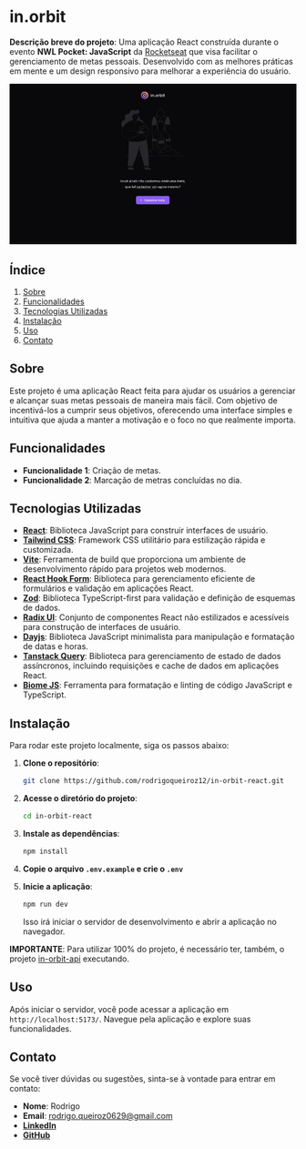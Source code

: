# in.orbit

**Descrição breve do projeto**: Uma aplicação React construída durante o evento **NWL Pocket: JavaScript** da [Rocketseat](https://www.youtube.com/@rocketseat) que visa facilitar o gerenciamento de metas pessoais. Desenvolvido com as melhores práticas em mente e um design responsivo para melhorar a experiência do usuário.

![Screenshot](./.github/preview.jpg)

## Índice

1. [Sobre](#sobre)
2. [Funcionalidades](#funcionalidades)
3. [Tecnologias Utilizadas](#tecnologias-utilizadas)
4. [Instalação](#instalação)
5. [Uso](#uso)
8. [Contato](#contato)

## Sobre

Este projeto é uma aplicação React feita para ajudar os usuários a gerenciar e alcançar suas metas pessoais de maneira mais fácil. Com objetivo de incentivá-los a cumprir seus objetivos, oferecendo uma interface simples e intuitiva que ajuda a manter a motivação e o foco no que realmente importa.

## Funcionalidades

- **Funcionalidade 1**: Criação de metas.
- **Funcionalidade 2**: Marcação de metras concluídas no dia.

## Tecnologias Utilizadas

- [**React**](https://react.dev/): Biblioteca JavaScript para construir interfaces de usuário.
- [**Tailwind CSS**](https://tailwindcss.com/): Framework CSS utilitário para estilização rápida e customizada.
- [**Vite**](https://vitejs.dev/): Ferramenta de build que proporciona um ambiente de desenvolvimento rápido para projetos web modernos.
- [**React Hook Form**](https://react-hook-form.com/): Biblioteca para gerenciamento eficiente de formulários e validação em aplicações React.
- [**Zod**](https://zod.dev/): Biblioteca TypeScript-first para validação e definição de esquemas de dados.
- [**Radix UI**](https://www.radix-ui.com/): Conjunto de componentes React não estilizados e acessíveis para construção de interfaces de usuário.
- [**Dayjs**](https://day.js.org/): Biblioteca JavaScript minimalista para manipulação e formatação de datas e horas.
- [**Tanstack Query**](https://tanstack.com/query/latest): Biblioteca para gerenciamento de estado de dados assíncronos, incluindo requisições e cache de dados em aplicações React.
- [**Biome JS**](https://biomejs.dev/pt-br/): Ferramenta para formatação e linting de código JavaScript e TypeScript.

## Instalação

Para rodar este projeto localmente, siga os passos abaixo:

1. **Clone o repositório**:

    ```bash
    git clone https://github.com/rodrigoqueiroz12/in-orbit-react.git
    ```

2. **Acesse o diretório do projeto**:

    ```bash
    cd in-orbit-react
    ```

3. **Instale as dependências**:

    ```bash
    npm install
    ```

4. **Copie o arquivo `.env.example` e crie o `.env`**

5. **Inicie a aplicação**:

    ```bash
    npm run dev
    ```

   Isso irá iniciar o servidor de desenvolvimento e abrir a aplicação no navegador.

**IMPORTANTE**: Para utilizar 100% do projeto, é necessário ter, também, o projeto [in-orbit-api](https://www.github.com/rodriqueiroz12/in-orbit-node) executando.

## Uso

Após iniciar o servidor, você pode acessar a aplicação em `http://localhost:5173/`. Navegue pela aplicação e explore suas funcionalidades.

## Contato

Se você tiver dúvidas ou sugestões, sinta-se à vontade para entrar em contato:

- **Nome**: Rodrigo
- **Email**: rodrigo.queiroz0629@gmail.com
- [**LinkedIn**](https://www.linkedin.com/in/rodrigo-queiroz-a113a9212)
- [**GitHub**](https://github.com/rodrigoqueiroz12)
